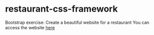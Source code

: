 # restaurant-css-framework
Bootstrap exercise: Create a beautiful website for a restaurant
You can access the website [here](https://buidlor.github.io/restaurant-css-framework/)
